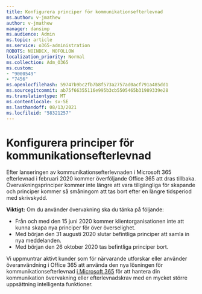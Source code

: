 ```yaml
---
title: Konfigurera principer för kommunikationsefterlevnad
ms.author: v-jmathew
author: v-jmathew
manager: dansimp
ms.audience: Admin
ms.topic: article
ms.service: o365-administration
ROBOTS: NOINDEX, NOFOLLOW
localization_priority: Normal
ms.collection: Adm_O365
ms.custom:
- "9000549"
- "7456"
ms.openlocfilehash: 59747b9bc2fb7b8f573a2757ad0acf791a485dd1
ms.sourcegitcommit: ab75f66355116e995b3cb5505465b31989339e28
ms.translationtype: MT
ms.contentlocale: sv-SE
ms.lasthandoff: 08/13/2021
ms.locfileid: "58321257"
---
```

# <a name="configure-communication-compliance-policies"></a>Konfigurera principer för kommunikationsefterlevnad

Efter lanseringen av kommunikationsefterlevnaden i Microsoft 365 efterlevnad i februari 2020 kommer överföljande Office 365 att dras tillbaka. Övervakningsprinciper kommer inte längre att vara tillgängliga för skapande och principer kommer så småningom att tas bort efter en längre tidsperiod med skrivskydd.

**Viktigt:** Om du använder övervakning ska du tänka på följande:

- Från och med den 15 juni 2020 kommer klientorganisationen inte att kunna skapa nya principer för över överselighet.
- Med början den 31 augusti 2020 slutar befintliga principer att samla in nya meddelanden.
- Med början den 26 oktober 2020 tas befintliga principer bort.

Vi uppmuntrar aktivt kunder som för närvarande utforskar eller använder överanvändning i Office 365 att använda den nya lösningen för kommunikationsefterlevnad [i Microsoft 365](https://go.microsoft.com/fwlink/?linkid=2128593) för att hantera din kommunikation övervakning eller efterlevnadskrav med en mycket större uppsättning intelligenta funktioner.
